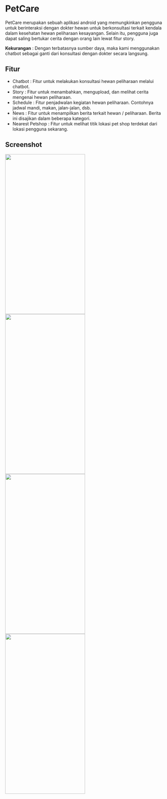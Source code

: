 # PetCare

PetCare merupakan sebuah aplikasi android yang memungkinkan pengguna untuk berinteraksi dengan dokter hewan untuk berkonsultasi terkait kendala dalam kesehatan hewan peliharaan kesayangan. Selain itu, pengguna juga dapat saling bertukar cerita dengan orang lain lewat fitur story. 

**Kekurangan** : Dengan terbatasnya sumber daya, maka kami menggunakan chatbot sebagai ganti dari konsultasi dengan dokter secara langsung. 

## Fitur 
* Chatbot   : Fitur untuk melakukan konsultasi hewan peliharaan melalui chatbot.
* Story     : Fitur untuk menambahkan, mengupload, dan melihat cerita mengenai hewan peliharaan. 
* Schedule  : Fitur penjadwalan kegiatan hewan peliharaan. Contohnya jadwal mandi, makan, jalan-jalan, dsb. 
* News      : Fitur untuk menampilkan berita terkait hewan / peliharaan. Berita ini disajikan dalam beberapa kategori.
* Nearest Petshop : Fitur untuk melihat titik lokasi pet shop terdekat dari lokasi pengguna sekarang. 

## Screenshot

<p align ="left" >
  <img src="https://user-images.githubusercontent.com/74239131/208044349-92abc712-04cc-4abe-9135-d149ec0f8d27.png" width="256" height="512"/>
  <img src="https://user-images.githubusercontent.com/74239131/208046512-69f3750d-7cd1-49e6-a31a-c0239480f524.png" width="256" height="512"/>
  <img src="https://user-images.githubusercontent.com/74239131/208046579-4669e45b-b3fd-4344-b7c8-d12b22fd629d.png" width="256" height="512"/>
  <img src="https://user-images.githubusercontent.com/74239131/208046597-84c67d90-d291-4c7b-9ed6-d56a56ace491.png" width="256" height="512"/>
</p>



